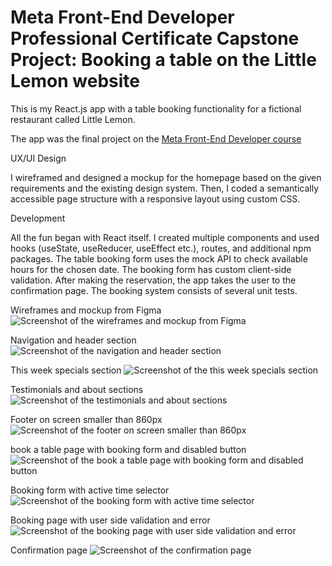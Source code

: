# Meta Front-End Developer Professional Certificate Capstone Project: Booking a table on the Little Lemon website

This is my React.js app with a table booking functionality for a fictional restaurant called Little Lemon.

The app was the final project on the [Meta Front-End Developer course](https://www.coursera.org/learn/meta-front-end-developer-capstone)

UX/UI Design

I wireframed and designed a mockup for the homepage based on the given requirements and the existing design system. Then, I coded a semantically accessible page structure with a responsive layout using custom CSS.

Development

All the fun began with React itself. I created multiple components and used hooks (useState, useReducer, useEffect etc.), routes, and additional npm packages. The table booking form uses the mock API to check available hours for the chosen date. The booking form has custom client-side validation. After making the reservation, the app takes the user to the confirmation page. The booking system consists of several unit tests.

Wireframes and mockup from Figma
![Screenshot of the wireframes and mockup from Figma](/src/screenshots/little-lemon11.png)

Navigation and header section
![Screenshot of the navigation and header section](/src/screenshots/little-lemon2.png)

This week specials section
![Screenshot of the this week specials section](/src/screenshots/little-lemon3.png)

Testimonials and about sections
![Screenshot of the testimonials and about sections](/src/screenshots/little-lemon4.png)

Footer on screen smaller than 860px
![Screenshot of the footer on screen smaller than 860px](/src/screenshots/little-lemon5.png)

book a table page with booking form and disabled button
![Screenshot of the book a table page with booking form and disabled button](/src/screenshots/little-lemon6.png)

Booking form with active time selector
![Screenshot of the booking form with active time selector](/src/screenshots/little-lemon7.png)

Booking page with user side validation and error
![Screenshot of the booking page with  user side validation and error](/src/screenshots/little-lemon9.png)

Confirmation page
![Screenshot of the confirmation page](/src/screenshots/little-lemon9.png)
